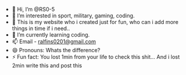 - 👋 Hi, I’m @RS0-5
- 👀 I’m interested in sport, military, gaming, coding.
- 🛜 This is my website who i created just for fun, who can i add more things in time if i need..
- 🌱 I’m currently learning coding.
- 📫 Email - ralfins0201@gmail.com
- 😄 Pronouns: Whats the difference?
- ⚡ Fun fact: You lost 1min from your life to check this shit... And i lost 2min write this and post this 

<!---
RS0-5/RS0-5 is a ✨ special ✨ repository because its `README.md` (this file) appears on your GitHub profile.
You can click the Preview link to take a look at your changes.
--->

